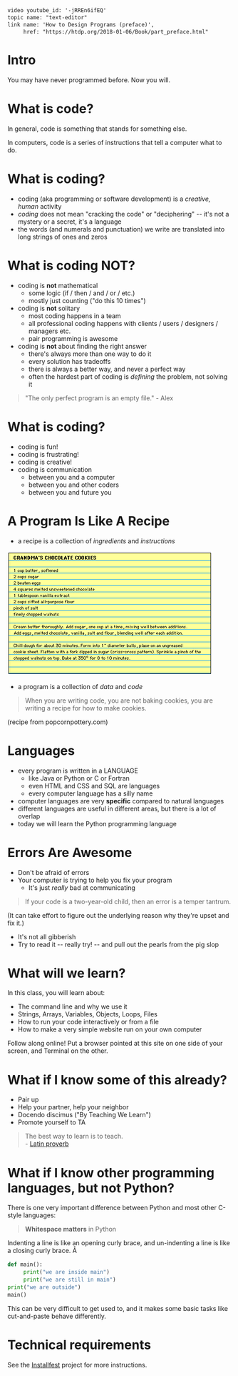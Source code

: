     video youtube_id: '-jRREn6ifEQ'
    topic name: "text-editor"
    link name: 'How to Design Programs (preface)',
         href: "https://htdp.org/2018-01-06/Book/part_preface.html"

<!-- todo: merge with other learn_to_code_with_X intros, using new IF TRACK directive -->

# Intro

You may have never programmed before. Now you will.

# What is code?

In general, code is something that stands for something else.

In computers, code is a series of instructions that tell a computer what to do.

# What is coding?

* coding (aka programming or software development) is a *creative, human* activity
* *coding* does not mean "cracking the code" or "deciphering" -- it's not a mystery or a secret, it's a language
* the words (and numerals and punctuation) we write are translated into long strings of ones and zeros

# What is coding NOT?

* coding is **not** mathematical
  * some logic (if / then / and / or / etc.)
  * mostly just counting ("do this 10 times")
* coding is **not** solitary
  * most coding happens in a team
  * all professional coding happens with clients / users / designers / managers etc.
  * pair programming is awesome
* coding is **not** about finding the right answer
  * there's always more than one way to do it
  * every solution has tradeoffs
  * there is always a better way, and never a perfect way
  * often the hardest part of coding is *defining* the problem, not solving it

> "The only perfect program is an empty file." - Alex

# What is coding?

* coding is fun!
* coding is frustrating!
* coding is creative!
* coding is communication
  * between you and a computer
  * between you and other coders
  * between you and future you

# A Program Is Like A Recipe

* a recipe is a collection of *ingredients* and *instructions*

![Grandma's Cookie Recipe](../images/cookie-recipe.gif)

* a program is a collection of *data* and *code*

> When you are writing code, you are not baking cookies, you are writing a recipe for how to make cookies.

(recipe from popcornpottery.com)

# Languages

* every program is written in a LANGUAGE
  * like Java or Python or C or Fortran
  * even HTML and CSS and SQL are languages
  * every computer language has a silly name
* computer languages are very **specific** compared to natural languages
* different languages are useful in different areas, but there is a lot of overlap
* today we will learn the Python programming language

# Errors Are Awesome

* Don't be afraid of errors
* Your computer is trying to help you fix your program
  * It's just *really* bad at communicating

> If your code is a two-year-old child, then an error is a temper tantrum.

(It can take effort to figure out the underlying reason why they're upset and fix it.)

* It's not all gibberish
* Try to read it -- really try! -- and pull out the pearls from the pig slop

# What will we learn?

In this class, you will learn about:

*  The command line and why we use it
*  Strings, Arrays, Variables, Objects, Loops, Files
*  How to run your code interactively or from a file
*  How to make a very simple website run on your own computer

Follow along online! Put a browser pointed at this site on one side of your screen, and Terminal on the other.

# What if I know some of this already?

* Pair up
* Help your partner, help your neighbor
* Docendo discimus ("By Teaching We Learn")
* Promote yourself to TA

> The best way to learn is to teach. <br>- [Latin proverb](https://en.wikipedia.org/wiki/Docendo_discimus)

# What if I know other programming languages, but not Python?

There is one very important difference between Python and most other C-style languages:
 
> **Whitespace matters** in Python

Indenting a line is like an opening curly brace, and un-indenting a line is like a closing curly brace.
Å
```python
def main():
     print("we are inside main")
     print("we are still in main")
print("we are outside")
main()
```

This can be very difficult to get used to, and it makes some basic tasks like cut-and-paste behave differently.

# Technical requirements

See the [Installfest](/projects/installfest_python) project for more instructions. 
